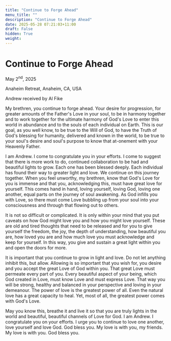 ```yaml
---
title: "Continue to Forge Ahead"
menu_title: ""
description: "Continue to Forge Ahead"
date: 2025-05-28 07:21:03+11:00
draft: False
hidden: True
weight:
---
```

# Continue to Forge Ahead

May 2<sup>nd</sup>, 2025

Anaheim Retreat, Anaheim, CA, USA

Andrew received by Al Fike

My brethren, you continue to forge ahead. Your desire for progression, for greater amounts of the Father's Love in your soul, to be in harmony together and to work together for the ultimate harmony of God's Love to enter this world in abundance and to the souls of each individual on Earth. This is our goal, as you well know, to be true to the Will of God, to have the Truth of God's blessing for humanity, delivered and known in the world, to be true to your soul's desire and soul's purpose to know that at-onement with your Heavenly Father.

I am Andrew. I come to congratulate you in your efforts. I come to suggest that there is more work to do, continued collaboration to be had and beautiful lights to grow. Each one has been blessed deeply. Each individual has found their way to greater light and love. We continue on this journey together. When you feel unworthy, my brethren, know that God's Love for you is immense and that you, acknowledging this, must have great love for yourself. This comes hand in hand, loving yourself, loving God, loving one another, equal parts on the journey of soul awakening. As God infills you with Love, so there must come Love bubbling up from your soul into your consciousness and through that flowing out to others.

It is not so difficult or complicated. It is only within your mind that you put caveats on how God might love you and how you might love yourself. These are old and tired thoughts that need to be released and for you to give yourself the freedom, the joy, the depth of understanding, how beautiful you are, how loved you are and how much love you must acknowledge and keep for yourself. In this way, you give and sustain a great light within you and open the doors for more.

It is important that you continue to grow in light and love. Do not let anything inhibit this, but allow. Allowing is so important that you wish for, you desire and you accept the great Love of God within you. That great Love must permeate every part of you. Every beautiful aspect of your being, which God created in Love, must know Love and must express Love. That way you will be strong, healthy and balanced in your perspective and loving in your demeanour. The power of love is the greatest power of all. Even the natural love has a great capacity to heal. Yet, most of all, the greatest power comes with God's Love.

May you know this, breathe it and live it so that you are truly lights in the world and beautiful, beautiful channels of Love for God. I am Andrew. I congratulate you on your efforts. I urge you to continue to love one another, love yourself and love God. God bless you. My love is with you, my friends. My love is with you. God bless you.
